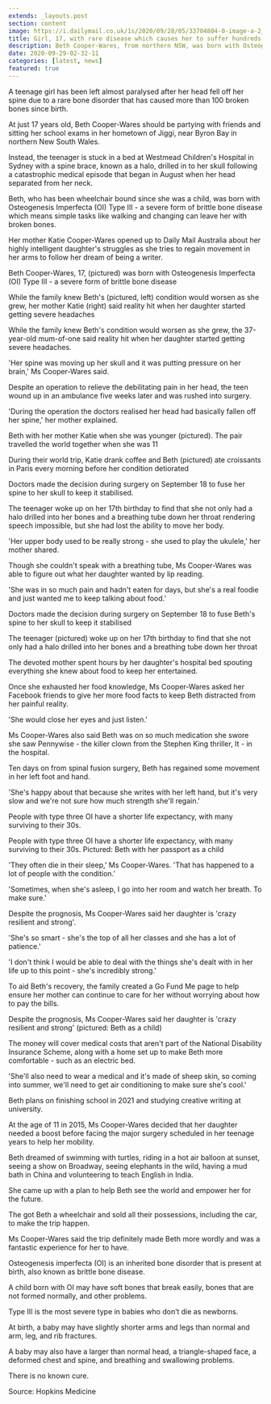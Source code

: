 ```yaml
---
extends: _layouts.post
section: content
image: https://i.dailymail.co.uk/1s/2020/09/28/05/33704804-0-image-a-2_1601268595044.jpg 
title: Girl, 17, with rare disease which causes her to suffer hundreds of broken bones   
description: Beth Cooper-Wares, from northern NSW, was born with Osteogenesis Imperfecta Type III - a form of brittle bone disease which means simple tasks like walking can leave her with broken bones. 
date: 2020-09-29-02-32-11 
categories: [latest, news] 
featured: true 
--- 
```

A teenage girl has been left almost paralysed after her head fell off her spine due to a rare bone disorder that has caused more than 100 broken bones since birth.  

At just 17 years old, Beth Cooper-Wares should be partying with friends and sitting her school exams in her hometown of Jiggi, near Byron Bay in northern New South Wales.

Instead, the teenager is stuck in a bed at Westmead Children's Hospital in Sydney with a spine brace, known as a halo, drilled in to her skull following a catastrophic medical episode that began in August when her head separated from her neck. 

Beth, who has been wheelchair bound since she was a child, was born with Osteogenesis Imperfecta (OI) Type III - a severe form of brittle bone disease which means simple tasks like walking and changing can leave her with broken bones. 

Her mother Katie Cooper-Wares opened up to Daily Mail Australia about her highly intelligent daughter's struggles as she tries to regain movement in her arms to follow her dream of being a writer.

Beth Cooper-Wares, 17, (pictured) was born with Osteogenesis Imperfecta (OI) Type III - a severe form of brittle bone disease

While the family knew Beth's (pictured, left) condition would worsen as she grew, her mother Katie (right) said reality hit when her daughter started getting severe headaches

While the family knew Beth's condition would worsen as she grew, the 37-year-old mum-of-one said reality hit when her daughter started getting severe headaches.

'Her spine was moving up her skull and it was putting pressure on her brain,' Ms Cooper-Wares said.

Despite an operation to relieve the debilitating pain in her head, the teen wound up in an ambulance five weeks later and was rushed into surgery.

'During the operation the doctors realised her head had basically fallen off her spine,' her mother explained.

Beth with her mother Katie when she was younger (pictured). The pair travelled the world together when she was 11

During their world trip, Katie drank coffee and Beth (pictured) ate croissants in Paris every morning before her condition detiorated

Doctors made the decision during surgery on September 18 to fuse her spine to her skull to keep it stabilised.

The teenager woke up on her 17th birthday to find that she not only had a halo drilled into her bones and a breathing tube down her throat rendering speech impossible, but she had lost the ability to move her body. 

'Her upper body used to be really strong - she used to play the ukulele,' her mother shared. 

Though she couldn't speak with a breathing tube, Ms Cooper-Wares was able to figure out what her daughter wanted by lip reading. 

'She was in so much pain and hadn't eaten for days, but she's a real foodie and just wanted me to keep talking about food.'

Doctors made the decision during surgery on September 18 to fuse Beth's spine to her skull to keep it stabilised

The teenager (pictured) woke up on her 17th birthday to find that she not only had a halo drilled into her bones and a breathing tube down her throat

The devoted mother spent hours by her daughter's hospital bed spouting everything she knew about food to keep her entertained. 

Once she exhausted her food knowledge, Ms Cooper-Wares asked her Facebook friends to give her more food facts to keep Beth distracted from her painful reality.

'She would close her eyes and just listen.'

Ms Cooper-Wares also said Beth was on so much medication she swore she saw Pennywise - the killer clown from the Stephen King thriller, It - in the hospital.

Ten days on from spinal fusion surgery, Beth has regained some movement in her left foot and hand.

'She's happy about that because she writes with her left hand, but it's very slow and we're not sure how much strength she'll regain.'

People with type three OI have a shorter life expectancy, with many surviving to their 30s.

People with type three OI have a shorter life expectancy, with many surviving to their 30s. Pictured: Beth with her passport as a child

'They often die in their sleep,' Ms Cooper-Wares. 'That has happened to a lot of people with the condition.'

'Sometimes, when she's asleep, I go into her room and watch her breath. To make sure.' 

Despite the prognosis, Ms Cooper-Wares said her daughter is 'crazy resilient and strong'.

'She's so smart - she's the top of all her classes and she has a lot of patience.' 

'I don't think I would be able to deal with the things she's dealt with in her life up to this point - she's incredibly strong.'

To aid Beth's recovery, the family created a Go Fund Me page to help ensure her mother can continue to care for her without worrying about how to pay the bills.

Despite the prognosis, Ms Cooper-Wares said her daughter is 'crazy resilient and strong' (pictured: Beth as a child)

The money will cover medical costs that aren't part of the National Disability Insurance Scheme, along with a home set up to make Beth more comfortable - such as an electric bed.

'She'll also need to wear a medical and it's made of sheep skin, so coming into summer, we'll need to get air conditioning to make sure she's cool.'

Beth plans on finishing school in 2021 and studying creative writing at university. 

At the age of 11 in 2015, Ms Cooper-Wares decided that her daughter needed a boost before facing the major surgery scheduled in her teenage years to help her mobility.

Beth dreamed of swimming with turtles, riding in a hot air balloon at sunset, seeing a show on Broadway, seeing elephants in the wild, having a mud bath in China and volunteering to teach English in India.

She came up with a plan to help Beth see the world and empower her for the future.

The got Beth a wheelchair and sold all their possessions, including the car, to make the trip happen.

Ms Cooper-Wares said the trip definitely made Beth more wordly and was a fantastic experience for her to have.  

Osteogenesis imperfecta (OI) is an inherited bone disorder that is present at birth, also known as brittle bone disease. 

A child born with OI may have soft bones that break easily, bones that are not formed normally, and other problems. 

Type III is the most severe type in babies who don’t die as newborns. 

At birth, a baby may have slightly shorter arms and legs than normal and arm, leg, and rib fractures. 

A baby may also have a larger than normal head, a triangle-shaped face, a deformed chest and spine, and breathing and swallowing problems.

There is no known cure. 

Source: Hopkins Medicine 

